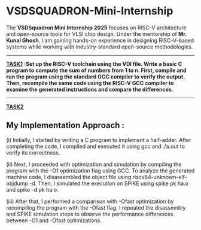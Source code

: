 # VSDSQUADRON-Mini-Internship  

The **VSDSquadron Mini Internship 2025** focuses on RISC-V architecture and open-source tools for VLSI chip design. Under the mentorship of **Mr. Kunal Ghosh**, I am gaining hands-on experience in designing RISC-V-based systems while working with industry-standard open-source methodologies.    

-----------------------------------------------------------------------------------------------------------------------------------------------------------------------------------------------------------------------------------------   

<a href="https://github.com/KavetiVishnu/VSDSQUADRON-Mini-Internship/blob/e912ae0a2eb57db06ed19a972eeaaf69ce7fcf5f/TASK1.md">**TASK1**</a> **:Set up the RISC-V toolchain using the VDI file. Write a basic C program to compute the sum of numbers from 1 to n. First, compile and run the program using the standard GCC compiler to verify the output. Then, recompile the same code using the RISC-V GCC compiler to examine the generated instructions and compare the differences.**

-----------------------------------------------------------------------------------------------------------------------------------------------------------------------------------------------------------------------------------------    
<a href="https://github.com/KavetiVishnu/VSDSQUADRON-Mini-Internship/blob/8938bf862890063faa56e395011558d98dd1ae1c/TASK2.md">**TASK2**</a>    
## My Implementation Approach : 
(i) Initially, I started by writing a C program to implement a half-adder. After completing the code, I compiled and executed it using gcc and ./a.out to verify its correctness.

(ii) Next, I proceeded with optimization and simulation by compiling the program with the -O1 optimization flag using GCC. To analyze the generated machine code, I disassembled the object file using riscv64-unknown-elf-objdump -d. Then, I simulated the execution on SPIKE using spike pk ha.o and spike -d pk ha.o.

(iii) After that, I performed a comparison with -Ofast optimization by recompiling the program with the -Ofast flag. I repeated the disassembly and SPIKE simulation steps to observe the performance differences between -O1 and -Ofast optimizations.

